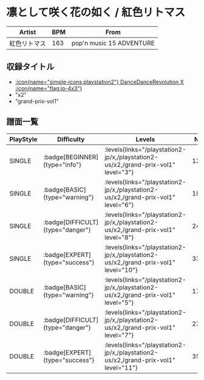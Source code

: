 # 凛として咲く花の如く / 紅色リトマス

|Artist|BPM|From|
|------|---|----|
|紅色リトマス|163|pop'n music 15 ADVENTURE|

## 収録タイトル

- [:icon{name="simple-icons:playstation2"} DanceDanceRevolution X :icon{name="flag:jp-4x3"}](/playstation2-jp/x)
- "x2"
- "grand-prix-vol1"

## 譜面一覧

|PlayStyle|Difficulty|Levels|Notes|Movie|
|---------|----------|------|-----|-----|
|SINGLE| :badge[BEGINNER]{type="info"}| :levels{links="/playstation2-jp/x,/playstation2-us/x2,/grand-prix-vol1" level="3"}|128/0||
|SINGLE| :badge[BASIC]{type="warning"}| :levels{links="/playstation2-jp/x,/playstation2-us/x2,/grand-prix-vol1" level="6"}|189/16||
|SINGLE| :badge[DIFFICULT]{type="danger"}| :levels{links="/playstation2-jp/x,/playstation2-us/x2,/grand-prix-vol1" level="8"}|242/24||
|SINGLE| :badge[EXPERT]{type="success"}| :levels{links="/playstation2-jp/x,/playstation2-us/x2,/grand-prix-vol1" level="10"}|337/21||
|DOUBLE| :badge[BASIC]{type="warning"}| :levels{links="/playstation2-jp/x,/playstation2-us/x2,/grand-prix-vol1" level="5"}|175/14||
|DOUBLE| :badge[DIFFICULT]{type="danger"}| :levels{links="/playstation2-jp/x,/playstation2-us/x2,/grand-prix-vol1" level="7"}|232/19||
|DOUBLE| :badge[EXPERT]{type="success"}| :levels{links="/playstation2-jp/x,/playstation2-us/x2,/grand-prix-vol1" level="11"}|359/21||
